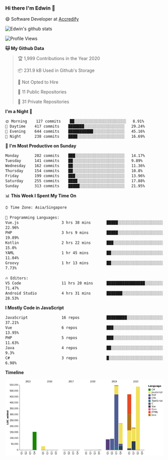 ### Hi there I'm Edwin 👋


😄 Software Developer at [Accredify](https://accredify.io/)


![Edwin's github stats](https://github-readme-stats.vercel.app/api?username=edwinkkh&show_icons=true&count_private=true) 


<!--START_SECTION:waka-->
![Profile Views](http://img.shields.io/badge/Profile%20Views-88-blue)

**🐱 My Github Data** 

> 🏆 1,999 Contributions in the Year 2020
 > 
> 📦 231.9 kB Used in Github's Storage 
 > 
> 🚫 Not Opted to Hire
 > 
> 📜 11 Public Repositories
 > 
> 🔑 31 Private Repositories 

**I'm a Night 🦉** 

```text
🌞 Morning    127 commits    ██░░░░░░░░░░░░░░░░░░░░░░░   8.91% 
🌆 Daytime    417 commits    ███████░░░░░░░░░░░░░░░░░░   29.24% 
🌃 Evening    644 commits    ███████████░░░░░░░░░░░░░░   45.16% 
🌙 Night      238 commits    ████░░░░░░░░░░░░░░░░░░░░░   16.69%

```
📅 **I'm Most Productive on Sunday** 

```text
Monday       202 commits    ███░░░░░░░░░░░░░░░░░░░░░░   14.17% 
Tuesday      141 commits    ██░░░░░░░░░░░░░░░░░░░░░░░   9.89% 
Wednesday    162 commits    ██░░░░░░░░░░░░░░░░░░░░░░░   11.36% 
Thursday     154 commits    ██░░░░░░░░░░░░░░░░░░░░░░░   10.8% 
Friday       199 commits    ███░░░░░░░░░░░░░░░░░░░░░░   13.96% 
Saturday     255 commits    ████░░░░░░░░░░░░░░░░░░░░░   17.88% 
Sunday       313 commits    █████░░░░░░░░░░░░░░░░░░░░   21.95%

```


📊 **This Week I Spent My Time On** 

```text
⌚︎ Time Zone: Asia/Singapore

💬 Programming Languages: 
Vue.js                   3 hrs 38 mins       █████░░░░░░░░░░░░░░░░░░░░   22.96% 
PHP                      3 hrs 9 mins        █████░░░░░░░░░░░░░░░░░░░░   19.89% 
Kotlin                   2 hrs 22 mins       ███░░░░░░░░░░░░░░░░░░░░░░   15.0% 
YAML                     1 hr 45 mins        ██░░░░░░░░░░░░░░░░░░░░░░░   11.04% 
Groovy                   1 hr 13 mins        ██░░░░░░░░░░░░░░░░░░░░░░░   7.73%

🔥 Editors: 
VS Code                  11 hrs 20 mins      █████████████████░░░░░░░░   71.47% 
Android Studio           4 hrs 31 mins       ███████░░░░░░░░░░░░░░░░░░   28.53%

```

**I Mostly Code in JavaScript** 

```text
JavaScript               16 repos            █████████░░░░░░░░░░░░░░░░   37.21% 
Vue                      6 repos             ███░░░░░░░░░░░░░░░░░░░░░░   13.95% 
PHP                      5 repos             ███░░░░░░░░░░░░░░░░░░░░░░   11.63% 
Java                     4 repos             ██░░░░░░░░░░░░░░░░░░░░░░░   9.3% 
C#                       3 repos             █░░░░░░░░░░░░░░░░░░░░░░░░   6.98%

```


**Timeline**

![Chart not found](https://github.com/edwinkkh/edwinkkh/blob/master/charts/bar_graph.png) 


<!--END_SECTION:waka-->


<!--
**edwinkkh/edwinkkh** is a ✨ _special_ ✨ repository because its `README.md` (this file) appears on your GitHub profile.

Here are some ideas to get you started:
- 🔭 I’m currently working on projects related to
- 🌱 I’m currently learning ...
- 👯 I’m looking to collaborate on ...
📫 How to reach me: 
- 🤔 I’m looking for help with ...
- 💬 Ask me about ...
- ⚡ Fun fact: ...
-->
